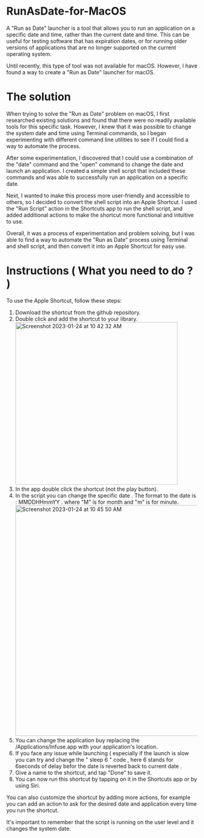 # RunAsDate-for-MacOS
A "Run as Date" launcher is a tool that allows you to run an application on a specific date and time, rather than the current date and time. This can be useful for testing software that has expiration dates, or for running older versions of applications that are no longer supported on the current operating system.

Until recently, this type of tool was not available for macOS. However, I have found a way to create a "Run as Date" launcher for macOS.

# The solution
When trying to solve the "Run as Date" problem on macOS, I first researched existing solutions and found that there were no readily available tools for this specific task. However, I knew that it was possible to change the system date and time using Terminal commands, so I began experimenting with different command line utilities to see if I could find a way to automate the process.

After some experimentation, I discovered that I could use a combination of the "date" command and the "open" command to change the date and launch an application. I created a simple shell script that included these commands and was able to successfully run an application on a specific date.

Next, I wanted to make this process more user-friendly and accessible to others, so I decided to convert the shell script into an Apple Shortcut. I used the "Run Script" action in the Shortcuts app to run the shell script, and added additional actions to make the shortcut more functional and intuitive to use.

Overall, it was a process of experimentation and problem solving, but I was able to find a way to automate the "Run as Date" process using Terminal and shell script, and then convert it into an Apple Shortcut for easy use.

# Instructions ( What you need to do ? )
To use the Apple Shortcut, follow these steps:

 1. Download the shortcut from the github repository.
 2. Double click and add the shortcut to your library.
    <img width="427" alt="Screenshot 2023-01-24 at 10 42 32 AM" src="https://user-images.githubusercontent.com/71588718/214216981-c59d1624-3508-4378-be32-3eaf514620a8.png">
 3. In the app double click the shortcut (not the play button).
 5. In the script you can change the specific date . The format to the date is :  MMDDHHmmYY .  where "M" is for month and "m" is for minute.
    <img width="606" alt="Screenshot 2023-01-24 at 10 45 50 AM" src="https://user-images.githubusercontent.com/71588718/214217148-ab15b0cd-573d-4ae7-ac0f-2a0d73e6af36.png">
 6. You can change the application buy replacing the /Applications/Infuse.app with your application's location.
 7. If you face any issue while launching ( especially if the launch is slow you can try and change the " sleep 6 " code , here 6 stands for 6seconds of delay befor the date is reverted back to current date .
 8. Give a name to the shortcut, and tap "Done" to save it.
 9. You can now run this shortcut by tapping on it in the Shortcuts app or by using Siri.

You can also customize the shortcut by adding more actions, for example you can add an action to ask for the desired date and application every time you run the shortcut.

It's important to remember that the script is running on the user level and it changes the system date.






